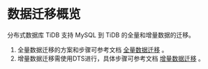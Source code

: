 # 数据迁移概览

分布式数据库 TiDB 支持 MySQL 到 TiDB 的全量和增量数据的迁移。

1. 全量数据迁移的方案和步骤可参考文档 [全量数据迁移](../Operation-Guide/Data-Migration/Full-Migration.md) 。
2. 增量数据迁移需使用DTS进行，具体步骤可参考文档 [增量数据迁移](Incremental-Migration.md) 。
